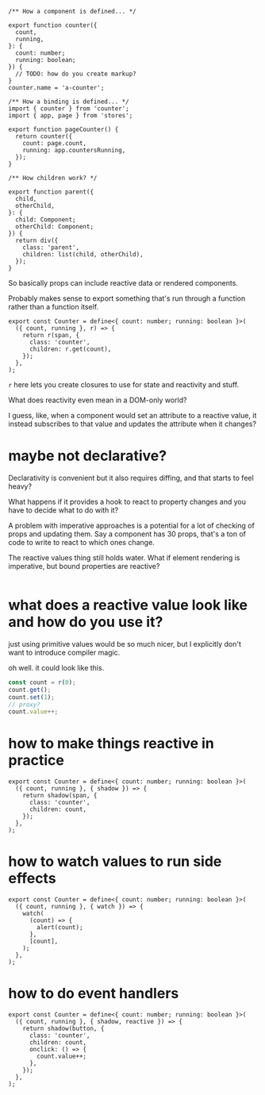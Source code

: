 ```tsx
/** How a component is defined... */

export function counter({
  count,
  running,
}: {
  count: number;
  running: boolean;
}) {
  // TODO: how do you create markup?
}
counter.name = 'a-counter';

/** How a binding is defined... */
import { counter } from 'counter';
import { app, page } from 'stores';

export function pageCounter() {
  return counter({
    count: page.count,
    running: app.countersRunning,
  });
}

/** How children work? */

export function parent({
  child,
  otherChild,
}: {
  child: Component;
  otherChild: Component;
}) {
  return div({
    class: 'parent',
    children: list(child, otherChild),
  });
}
```

So basically props can include reactive data or rendered components.

Probably makes sense to export something that's run through a function rather than a function itself.

```tsx
export const Counter = define<{ count: number; running: boolean }>(
  ({ count, running }, r) => {
    return r(span, {
      class: 'counter',
      children: r.get(count),
    });
  },
);
```

`r` here lets you create closures to use for state and reactivity and stuff.

What does reactivity even mean in a DOM-only world?

I guess, like, when a component would set an attribute to a reactive value, it instead subscribes to that value and updates the attribute when it changes?

# maybe not declarative?

Declarativity is convenient but it also requires diffing, and that starts to feel heavy?

What happens if it provides a hook to react to property changes and you have to decide what to do with it?

A problem with imperative approaches is a potential for a lot of checking of props and updating them. Say a component has 30 props, that's a ton of code to write to react to which ones change.

The reactive values thing still holds water. What if element rendering is imperative, but bound properties are reactive?

```tsx

```

# what does a reactive value look like and how do you use it?

just using primitive values would be so much nicer, but I explicitly don't want to introduce compiler magic.

oh well. it could look like this.

```ts
const count = r(0);
count.get();
count.set(1);
// proxy?
count.value++;
```

# how to make things reactive in practice

```tsx
export const Counter = define<{ count: number; running: boolean }>(
  ({ count, running }, { shadow }) => {
    return shadow(span, {
      class: 'counter',
      children: count,
    });
  },
);
```

# how to watch values to run side effects

```tsx
export const Counter = define<{ count: number; running: boolean }>(
  ({ count, running }, { watch }) => {
    watch(
      (count) => {
        alert(count);
      },
      [count],
    );
  },
);
```

# how to do event handlers

```tsx
export const Counter = define<{ count: number; running: boolean }>(
  ({ count, running }, { shadow, reactive }) => {
    return shadow(button, {
      class: 'counter',
      children: count,
      onclick: () => {
        count.value++;
      },
    });
  },
);
```
